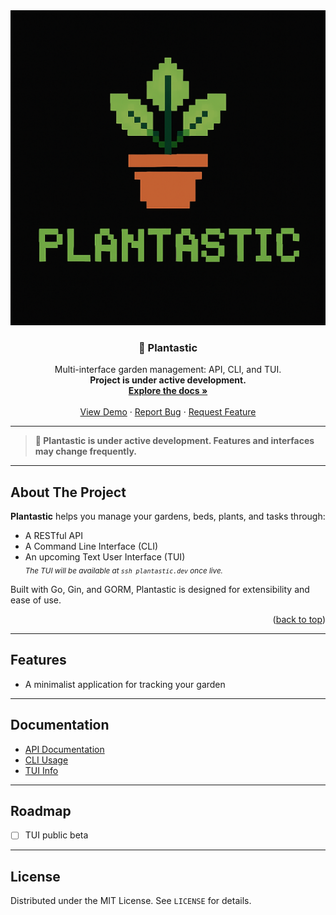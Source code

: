 <div align="center">
  <a href="https://github.com/yourusername/plantastic">
    <img src="./assets/logo-pixelated.png" alt="Logo">
  </a>

<h3 align="center">🌱 Plantastic</h3>

  <p align="center">
    Multi-interface garden management: API, CLI, and TUI.
    <br />
    <b>Project is under active development.</b>
    <br />
    <a href="https://github.com/yourusername/plantastic"><strong>Explore the docs »</strong></a>
    <br />
    <br />
    <a href="https://github.com/yourusername/plantastic">View Demo</a>
    &middot;
    <a href="https://github.com/yourusername/plantastic/issues/new?labels=bug&template=bug-report---.md">Report Bug</a>
    &middot;
    <a href="https://github.com/yourusername/plantastic/issues/new?labels=enhancement&template=feature-request---.md">Request Feature</a>
  </p>
</div>

---

> **🚧 Plantastic is under active development. Features and interfaces may change frequently.**

---

## About The Project

**Plantastic** helps you manage your gardens, beds, plants, and tasks through:
- A RESTful API
- A Command Line Interface (CLI)
- An upcoming Text User Interface (TUI)  
  <sub>_The TUI will be available at `ssh plantastic.dev` once live._</sub>

Built with Go, Gin, and GORM, Plantastic is designed for extensibility and ease of use.

<p align="right">(<a href="#readme-top">back to top</a>)</p>

---

## Features

- A minimalist application for tracking your garden

---

## Documentation

- [API Documentation](docs/API.md)  
- [CLI Usage](docs/CLI.md)  
- [TUI Info](docs/TUI.md)

---

## Roadmap

- [ ] TUI public beta


---

## License

Distributed under the MIT License. See `LICENSE` for details.